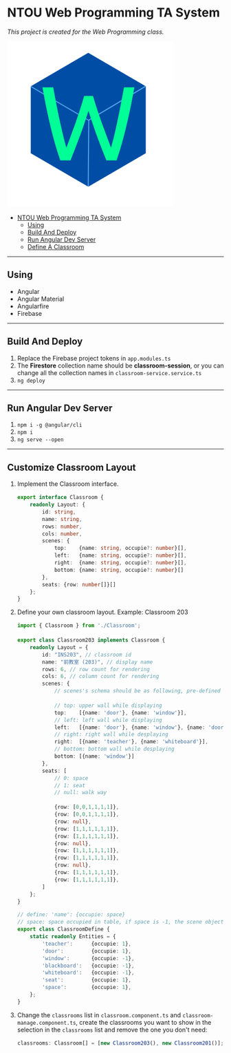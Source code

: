 # NTOU Web Programming TA System
*This project is created for the Web Programming class.*

![](NWPTS.png)

- [NTOU Web Programming TA System](#ntou-web-programming-ta-system)
  * [Using](#using)
  * [Build And Deploy](#build-and-deploy)
  * [Run Angular Dev Server](#run-angular-dev-server)
  * [Define A Classroom](#define-a-classroom)

---

## Using
- Angular
- Angular Material
- Angularfire
- Firebase

---

## Build And Deploy
1. Replace the Firebase project tokens in `app.modules.ts`
2. The **Firestore** collection name should be **classroom-session**, or you can change all the collection names in `classroom-service.service.ts`
3. `ng deploy`

---

## Run Angular Dev Server
1. `npm i -g @angular/cli`
2. `npm i`
3. `ng serve --open`

---

## Customize Classroom Layout
1. Implement the Classroom interface.
    ```typescript
    export interface Classroom {
        readonly Layout: {
            id: string,
            name: string,
            rows: number,
            cols: number,
            scenes: {
                top:    {name: string, occupie?: number}[],
                left:   {name: string, occupie?: number}[],
                right:  {name: string, occupie?: number}[],
                bottom: {name: string, occupie?: number}[]
            },
            seats: {row: number[]}[]
        };
    }
    ```
2. Define your own classroom layout. Example: Classroom 203
    ```typescript
    import { Classroom } from './Classroom';

    export class Classroom203 implements Classroom {
        readonly Layout = {
            id: "INS203", // classroom id
            name: "前教室 (203)", // display name
            rows: 6, // row count for rendering
            cols: 6, // column count for rendering
            scenes: {
                // scenes's schema should be as following, pre-defined scene objects are listed in ClassroomDefine

                // top: upper wall while displaying
                top:    [{name: 'door'}, {name: 'window'}],
                // left: left wall while displaying
                left:   [{name: 'door'}, {name: 'window'}, {name: 'door'}],
                // right: right wall while desplaying
                right:  [{name: 'teacher'}, {name: 'whiteboard'}],
                // bottom: bottom wall while desplaying
                bottom: [{name: 'window'}]
            },
            seats: [
                // 0: space
                // 1: seat
                // null: walk way

                {row: [0,0,1,1,1,1]},
                {row: [0,0,1,1,1,1]},
                {row: null},
                {row: [1,1,1,1,1,1]},
                {row: [1,1,1,1,1,1]},
                {row: null},
                {row: [1,1,1,1,1,1]},
                {row: [1,1,1,1,1,1]},
                {row: null},
                {row: [1,1,1,1,1,1]},
                {row: [1,1,1,1,1,1]},
            ]
        };
    }
    ```
    ```typescript
    // define: 'name': {occupie: space}
    // space: space occupied in table, if space is -1, the scene object will expand ot fit remaining space.
    export class ClassroomDefine {
        static readonly Entities = {
            'teacher':      {occupie: 1},
            'door':         {occupie: 1},
            'window':       {occupie: -1},
            'blackboard':   {occupie: -1},
            'whiteboard':   {occupie: -1},
            'seat':         {occupie: 1},
            'space':        {occupie: 1},
        };
    }
    ```
3. Change the `classrooms` list in `classroom.component.ts` and `classroom-manage.component.ts`, create the classrooms you want to show in the selection in the `classrooms` list and remove the one you don't need:
    ```typescript
    classrooms: Classroom[] = [new Classroom203(), new Classroom201()];
    ```
